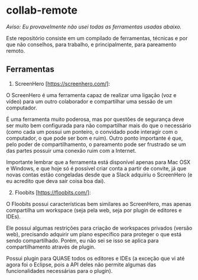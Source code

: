 # collab-remote

*Aviso: Eu provavelmente não usei todas as ferramentas usadas abaixo.*

Este repositório consiste em um compilado de ferramentas, técnicas e por que não conselhos, para trabalho, e principalmente, para pareamento remoto.

## Ferramentas

1. ScreenHero [https://screenhero.com/]:

  O ScreenHero é uma ferramenta capaz de realizar uma ligação (voz e vídeo) para um outro colaborador e compartilhar uma sessão de um computador. 

  É uma ferramenta muito poderosa, mas por questões de segurança deve ser muito bem configurada para não compartilhar mais do que o necessário (como cada um possui um ponteiro, o convidado pode interagir com o computador, o que pode ser bom e ruim). Outro ponto importante é que, pelo poder de compartilhamento, o pareamento pode ser frustrado se um das partes possuir uma conexão ruim com a Internet.
  
  Importante lembrar que a ferramenta está disponível apenas para Mac OSX e Windows, e que hoje só é possível criar conta a partir de convite, já que novas contas estão congeladas desde que a Slack adquiriu o ScreenHero (e eu acredito que deva sair coisa boa dai).

2. Floobits [https://floobits.com/]:

  O Floobits possui características bem similares ao ScreenHero, mas apenas compartilha um workspace (seja pela web, seja por plugin de editores e IDEs).
  
  Ele possui algumas restrições para criação de workspaces privados (versão web), precisando adquirir um plano específico para proteger o que está sendo compartilhado. Porém, eu não sei se isso se aplica para compartilhamento através de plugin.
  
  Possui plugin para QUASE todos os editores e IDEs (a exceção que vi até agora foi o Eclipse, pois a API deles não permite algumas das funcionalidades necessárias para o plugin). 
 
